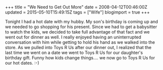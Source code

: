 +++
title = "We Need to Get Out More"
date = 2008-04-12T00:46:00Z
updated = 2015-05-10T15:49:15Z
tags = ["Wife"]
blogimport = true 
+++

Tonight I had a hot date with my hubby.  My son's birthday is coming up and we needed to go shopping for his present.  Since we had to get a babysitter to watch the kids, we decided to take full advantage of that fact and we went out for dinner as well.  I really enjoyed having an uninterrupted conversation with him while getting to hold his hand as we walked into the store.   As we pulled into Toys R Us after our dinner out, I realized that the last time we went on a date we went to Toys R Us for our daughter's birthday gift.  Funny how kids change things.... we now go to Toys R Us for our hot dates.  :-)
